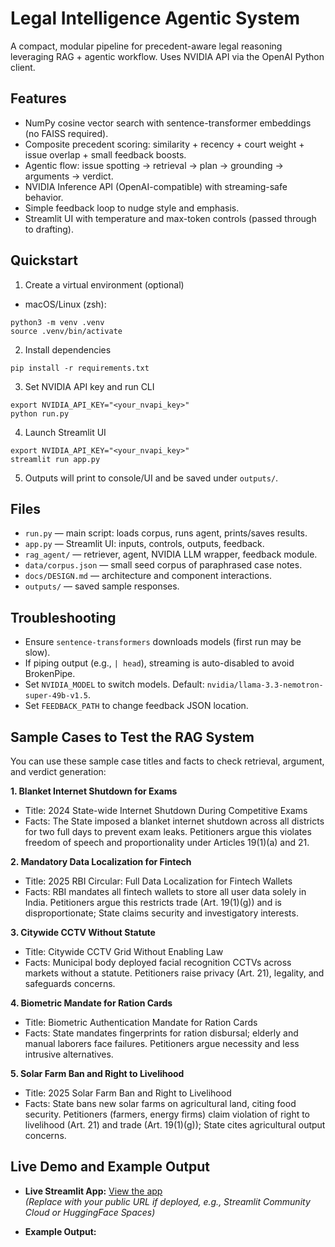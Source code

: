 # Legal Intelligence Agentic System

A compact, modular pipeline for precedent-aware legal reasoning leveraging RAG + agentic workflow. Uses NVIDIA API via the OpenAI Python client.

## Features
- NumPy cosine vector search with sentence-transformer embeddings (no FAISS required).
- Composite precedent scoring: similarity + recency + court weight + issue overlap + small feedback boosts.
- Agentic flow: issue spotting → retrieval → plan → grounding → arguments → verdict.
- NVIDIA Inference API (OpenAI-compatible) with streaming-safe behavior.
- Simple feedback loop to nudge style and emphasis.
- Streamlit UI with temperature and max-token controls (passed through to drafting).

## Quickstart
1) Create a virtual environment (optional)
- macOS/Linux (zsh):
```
python3 -m venv .venv
source .venv/bin/activate
```

2) Install dependencies
```
pip install -r requirements.txt
```

3) Set NVIDIA API key and run CLI
```
export NVIDIA_API_KEY="<your_nvapi_key>"
python run.py
```

4) Launch Streamlit UI
```
export NVIDIA_API_KEY="<your_nvapi_key>"
streamlit run app.py
```

5) Outputs will print to console/UI and be saved under `outputs/`.

## Files
- `run.py` — main script: loads corpus, runs agent, prints/saves results.
- `app.py` — Streamlit UI: inputs, controls, outputs, feedback.
- `rag_agent/` — retriever, agent, NVIDIA LLM wrapper, feedback module.
- `data/corpus.json` — small seed corpus of paraphrased case notes.
- `docs/DESIGN.md` — architecture and component interactions.
- `outputs/` — saved sample responses.

## Troubleshooting
- Ensure `sentence-transformers` downloads models (first run may be slow).
- If piping output (e.g., `| head`), streaming is auto-disabled to avoid BrokenPipe.
- Set `NVIDIA_MODEL` to switch models. Default: `nvidia/llama-3.3-nemotron-super-49b-v1.5`.
- Set `FEEDBACK_PATH` to change feedback JSON location.

## Sample Cases to Test the RAG System

You can use these sample case titles and facts to check retrieval, argument, and verdict generation:

**1. Blanket Internet Shutdown for Exams**
- Title: 2024 State-wide Internet Shutdown During Competitive Exams
- Facts: The State imposed a blanket internet shutdown across all districts for two full days to prevent exam leaks. Petitioners argue this violates freedom of speech and proportionality under Articles 19(1)(a) and 21.

**2. Mandatory Data Localization for Fintech**
- Title: 2025 RBI Circular: Full Data Localization for Fintech Wallets
- Facts: RBI mandates all fintech wallets to store all user data solely in India. Petitioners argue this restricts trade (Art. 19(1)(g)) and is disproportionate; State claims security and investigatory interests.

**3. Citywide CCTV Without Statute**
- Title: Citywide CCTV Grid Without Enabling Law
- Facts: Municipal body deployed facial recognition CCTVs across markets without a statute. Petitioners raise privacy (Art. 21), legality, and safeguards concerns.

**4. Biometric Mandate for Ration Cards**
- Title: Biometric Authentication Mandate for Ration Cards
- Facts: State mandates fingerprints for ration disbursal; elderly and manual laborers face failures. Petitioners argue necessity and less intrusive alternatives.

**5. Solar Farm Ban and Right to Livelihood**
- Title: 2025 Solar Farm Ban and Right to Livelihood
- Facts: State bans new solar farms on agricultural land, citing food security. Petitioners (farmers, energy firms) claim violation of right to livelihood (Art. 21) and trade (Art. 19(1)(g)); State cites agricultural output concerns.

## Live Demo and Example Output

- **Live Streamlit App:** [View the app](http://localhost:8503)  
  *(Replace with your public URL if deployed, e.g., Streamlit Community Cloud or HuggingFace Spaces)*

- **Example Output:**


